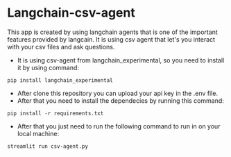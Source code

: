 # Langchain-csv-agent
This app is created by using langchain agents that is one of the important features provided by langcain. It is using csv agent that let's you interact with your csv files and ask questions.
- It is using csv-agent from langchain_experimental, so you need to install it by using command:
```
pip install langchain_experimental
```
- After clone this repository you can upload your api key in the .env file.
- After that you need to install the dependecies by running this command:
```
pip install -r requirements.txt
```
- After that you just need to run the following command to run in on your local machine:
```
streamlit run csv-agent.py
```

